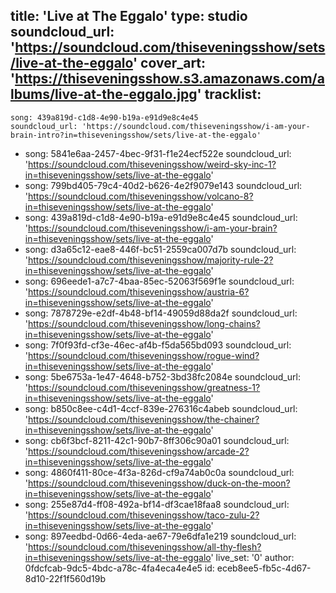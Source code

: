 title: 'Live at The Eggalo'
type: studio
soundcloud_url: 'https://soundcloud.com/thiseveningsshow/sets/live-at-the-eggalo'
cover_art: 'https://thiseveningsshow.s3.amazonaws.com/albums/live-at-the-eggalo.jpg'
tracklist:
  -
    song: 439a819d-c1d8-4e90-b19a-e91d9e8c4e45
    soundcloud_url: 'https://soundcloud.com/thiseveningsshow/i-am-your-brain-intro?in=thiseveningsshow/sets/live-at-the-eggalo'
  -
    song: 5841e6aa-2457-4bec-9f31-f1e24ecf522e
    soundcloud_url: 'https://soundcloud.com/thiseveningsshow/weird-sky-inc-1?in=thiseveningsshow/sets/live-at-the-eggalo'
  -
    song: 799bd405-79c4-40d2-b626-4e2f9079e143
    soundcloud_url: 'https://soundcloud.com/thiseveningsshow/volcano-8?in=thiseveningsshow/sets/live-at-the-eggalo'
  -
    song: 439a819d-c1d8-4e90-b19a-e91d9e8c4e45
    soundcloud_url: 'https://soundcloud.com/thiseveningsshow/i-am-your-brain?in=thiseveningsshow/sets/live-at-the-eggalo'
  -
    song: d3a65c12-eae8-446f-bc51-2559ca007d7b
    soundcloud_url: 'https://soundcloud.com/thiseveningsshow/majority-rule-2?in=thiseveningsshow/sets/live-at-the-eggalo'
  -
    song: 696eede1-a7c7-4baa-85ec-52063f569f1e
    soundcloud_url: 'https://soundcloud.com/thiseveningsshow/austria-6?in=thiseveningsshow/sets/live-at-the-eggalo'
  -
    song: 7878729e-e2df-4b48-bf14-49059d88da2f
    soundcloud_url: 'https://soundcloud.com/thiseveningsshow/long-chains?in=thiseveningsshow/sets/live-at-the-eggalo'
  -
    song: 7f0f93fd-cf3e-46ec-af4b-f5da565bd093
    soundcloud_url: 'https://soundcloud.com/thiseveningsshow/rogue-wind?in=thiseveningsshow/sets/live-at-the-eggalo'
  -
    song: 5be6753a-1e47-4648-b752-3bd38fc2084e
    soundcloud_url: 'https://soundcloud.com/thiseveningsshow/greatness-1?in=thiseveningsshow/sets/live-at-the-eggalo'
  -
    song: b850c8ee-c4d1-4ccf-839e-276316c4abeb
    soundcloud_url: 'https://soundcloud.com/thiseveningsshow/the-chainer?in=thiseveningsshow/sets/live-at-the-eggalo'
  -
    song: cb6f3bcf-8211-42c1-90b7-8ff306c90a01
    soundcloud_url: 'https://soundcloud.com/thiseveningsshow/arcade-2?in=thiseveningsshow/sets/live-at-the-eggalo'
  -
    song: 4860f411-80ce-4f3a-826d-cf9a74ab0c0a
    soundcloud_url: 'https://soundcloud.com/thiseveningsshow/duck-on-the-moon?in=thiseveningsshow/sets/live-at-the-eggalo'
  -
    song: 255e87d4-ff08-492a-bf14-df3cae18faa8
    soundcloud_url: 'https://soundcloud.com/thiseveningsshow/taco-zulu-2?in=thiseveningsshow/sets/live-at-the-eggalo'
  -
    song: 897eedbd-0d66-4eda-ae67-79e6dfa1e219
    soundcloud_url: 'https://soundcloud.com/thiseveningsshow/all-thy-flesh?in=thiseveningsshow/sets/live-at-the-eggalo'
live_set: '0'
author: 0fdcfcab-9dc5-4bdc-a78c-4fa4eca4e4e5
id: eceb8ee5-fb5c-4d67-8d10-22f1f560d19b

